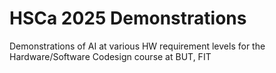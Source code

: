 # HSCa 2025 Demonstrations
Demonstrations of AI at various HW requirement levels for the Hardware/Software Codesign course at BUT, FIT
